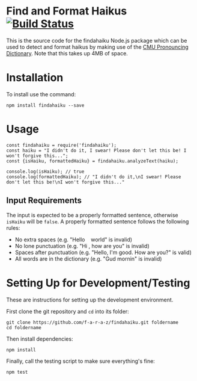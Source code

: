 # Find and Format Haikus [![Build Status](https://travis-ci.com/f-a-r-a-z/findahaiku.svg?branch=master)](https://travis-ci.com/f-a-r-a-z/findahaiku)
This is the source code for the findahaiku Node.js package which can be used to detect and format haikus by making use of the [CMU Pronouncing Dictionary](https://en.wikipedia.org/wiki/CMU_Pronouncing_Dictionary). Note that this takes up 4MB of space.

# Installation
To install use the command:

    npm install findahaiku --save

# Usage
````
const findahaiku = require('findahaiku');
const haiku = "I didn't do it, I swear! Please don't let this be! I won't forgive this...";
const {isHaiku, formattedHaiku} = findahaiku.analyzeText(haiku);

console.log(isHaiku); // true
console.log(formattedHaiku); // "I didn't do it,\nI swear! Please don't let this be!\nI won't forgive this..."
````

## Input Requirements
The input is expected to be a properly formatted sentence, otherwise `isHaiku` will be `false`. A properly formatted sentence follows the following rules:
- No extra spaces (e.g. "Hello&nbsp;&nbsp;&nbsp;&nbsp;world" is invalid)
- No lone punctuation (e.g. "Hi , how are you" is invalid)
- Spaces after punctuation (e.g. "Hello, I'm good. How are you?" is valid)
- All words are in the dictionary (e.g. "Gud mornin" is invalid)

# Setting Up for Development/Testing
These are instructions for setting up the development environment.

First clone the git repository and `cd` into its folder:

    git clone https://github.com/f-a-r-a-z/findahaiku.git foldername
    cd foldername

Then install dependencies:

    npm install

Finally, call the testing script to make sure everything's fine:

    npm test
